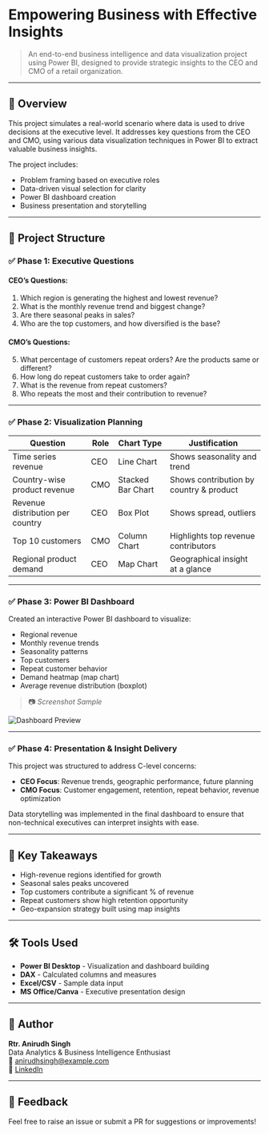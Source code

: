 # Empowering Business with Effective Insights

> An end-to-end business intelligence and data visualization project using Power BI, designed to provide strategic insights to the CEO and CMO of a retail organization.

---

## 📌 Overview

This project simulates a real-world scenario where data is used to drive decisions at the executive level. It addresses key questions from the CEO and CMO, using various data visualization techniques in Power BI to extract valuable business insights.

The project includes:
- Problem framing based on executive roles
- Data-driven visual selection for clarity
- Power BI dashboard creation
- Business presentation and storytelling

---

## 🧩 Project Structure

### ✅ Phase 1: Executive Questions

#### CEO’s Questions:
1. Which region is generating the highest and lowest revenue?
2. What is the monthly revenue trend and biggest change?
3. Are there seasonal peaks in sales?
4. Who are the top customers, and how diversified is the base?

#### CMO’s Questions:
5. What percentage of customers repeat orders? Are the products same or different?
6. How long do repeat customers take to order again?
7. What is the revenue from repeat customers?
8. Who repeats the most and their contribution to revenue?

---

### ✅ Phase 2: Visualization Planning

| Question | Role | Chart Type | Justification |
|---------|------|------------|----------------|
| Time series revenue | CEO | Line Chart | Shows seasonality and trend |
| Country-wise product revenue | CMO | Stacked Bar Chart | Shows contribution by country & product |
| Revenue distribution per country | CEO | Box Plot | Shows spread, outliers |
| Top 10 customers | CMO | Column Chart | Highlights top revenue contributors |
| Regional product demand | CEO | Map Chart | Geographical insight at a glance |

---

### ✅ Phase 3: Power BI Dashboard

Created an interactive Power BI dashboard to visualize:
- Regional revenue
- Monthly revenue trends
- Seasonality patterns
- Top customers
- Repeat customer behavior
- Demand heatmap (map chart)
- Average revenue distribution (boxplot)

> 📷 _Screenshot Sample_

![Dashboard Preview](./image.png)

---

### ✅ Phase 4: Presentation & Insight Delivery

This project was structured to address C-level concerns:

- **CEO Focus**: Revenue trends, geographic performance, future planning
- **CMO Focus**: Customer engagement, retention, repeat behavior, revenue optimization

Data storytelling was implemented in the final dashboard to ensure that non-technical executives can interpret insights with ease.

---

## 🧠 Key Takeaways

- High-revenue regions identified for growth
- Seasonal sales peaks uncovered
- Top customers contribute a significant % of revenue
- Repeat customers show high retention opportunity
- Geo-expansion strategy built using map insights

---

## 🛠 Tools Used

- **Power BI Desktop** - Visualization and dashboard building
- **DAX** - Calculated columns and measures
- **Excel/CSV** - Sample data input
- **MS Office/Canva** - Executive presentation design

---

## 👤 Author

**Rtr. Anirudh Singh**  
Data Analytics & Business Intelligence Enthusiast  
📧 anirudhsingh@example.com  
🔗 [LinkedIn](https://www.linkedin.com)

---

## 💬 Feedback

Feel free to raise an issue or submit a PR for suggestions or improvements!

